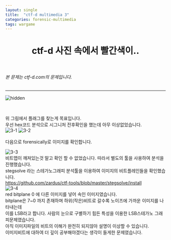 ```yaml
---
layout: single
title:  "ctf-d multimedia 3"
categories: forensic-multimedia
tags: wargame
---
```



# <center>ctf-d 사진 속에서 빨간색이..</center><br>
###### 본 문제는 ctf-d.com의 문제입니다.<br>
---
![hidden](https://user-images.githubusercontent.com/91110884/182998796-46d260eb-f679-4810-91c7-55aac14a6fc2.png)

<br> 

위 그림에서 플래그를 찾는게 목표입니다.<br>
우선 hex코드 분석으로 시그니처 전후확인을 했는데 아무 이상없었습니다.<br>
![3-1](https://user-images.githubusercontent.com/91110884/182999408-42407e37-e1db-4045-99e4-5a0602d089e5.PNG)
![3-2](https://user-images.githubusercontent.com/91110884/182999418-70fb3047-de8e-4a5f-be1d-4e1ca447155a.PNG)
<br>
<br>
다음으로 forensically로 이미지를 확인합니다.<br>

![3-3](https://user-images.githubusercontent.com/91110884/182999587-81d76a17-2547-4970-987f-a88b42eed0db.PNG)
<br>
비트맵이 깨져있는것 말고 확인 할 수 없었습니다. 따라서 별도의 툴을 사용하여 분석을 진행했습니다.
<br> stegsolve 라는 스테가노그래피 분석툴을 이용하여 이미지의 비트플레인들을 확인했습니다.
<br>https://github.com/zardus/ctf-tools/blob/master/stegsolve/install<br>
![3-4](https://user-images.githubusercontent.com/91110884/182999426-02af325e-ea68-4214-9d51-2dbff196f021.PNG)
<br>
red bitplane 0 에 다른 이미지를 넣어 속인 이미지였습니다.<br>
bitplane은 7~0 까지 존재하며 하위(작은)비트로 갈수록 노이즈에 가까운 이미지를 나타내는데<br>
이를 LSB라고 합니다. 사람의 눈으로 구별하기 힘든 특성을 이용한 LSB스테가노 그래피문제였습니다.<br>
아직 이미지파일의 비트의 이해가 완전히 되지않아 설명이 이상할 수 있습니다.<br>
이미지비트에 대하여 더 깊이 공부해야겠다는 생각이 들게한 문제였습니다.<br>
